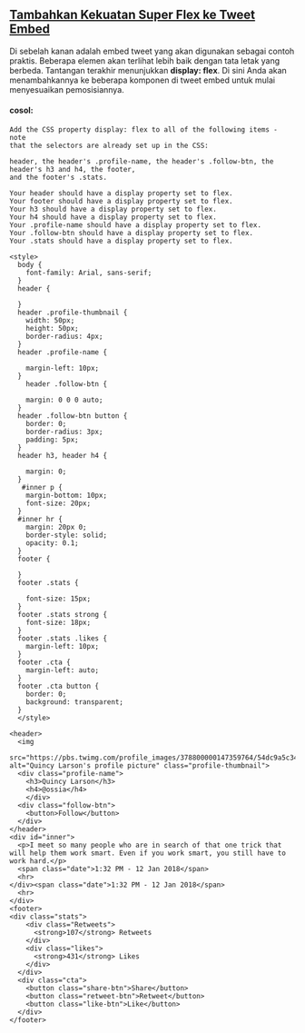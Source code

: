 ## [Tambahkan Kekuatan Super Flex ke Tweet Embed](https://learn.freecodecamp.org/responsive-web-design/css-flexbox/add-flex-superpowers-to-the-tweet-embed)

Di sebelah kanan adalah embed tweet yang akan digunakan sebagai contoh praktis. Beberapa elemen akan terlihat lebih baik dengan tata letak yang berbeda. Tantangan terakhir menunjukkan **display: flex**. Di sini Anda akan menambahkannya ke beberapa komponen di tweet embed untuk mulai menyesuaikan pemosisiannya.

#### cosol:

```
Add the CSS property display: flex to all of the following items - note 
that the selectors are already set up in the CSS:

header, the header's .profile-name, the header's .follow-btn, the header's h3 and h4, the footer, 
and the footer's .stats.

Your header should have a display property set to flex.
Your footer should have a display property set to flex.
Your h3 should have a display property set to flex.
Your h4 should have a display property set to flex.
Your .profile-name should have a display property set to flex.
Your .follow-btn should have a display property set to flex.
Your .stats should have a display property set to flex.
```

```
<style>
  body {
    font-family: Arial, sans-serif;
  }
  header {
    
  }
  header .profile-thumbnail {
    width: 50px;
    height: 50px;
    border-radius: 4px;
  }
  header .profile-name {
    
    margin-left: 10px;
  }
    header .follow-btn {
    
    margin: 0 0 0 auto;
  }
  header .follow-btn button {
    border: 0;
    border-radius: 3px;
    padding: 5px;
  }
  header h3, header h4 {
    
    margin: 0;
  }
   #inner p {
    margin-bottom: 10px;
    font-size: 20px;
  }
  #inner hr {
    margin: 20px 0;
    border-style: solid;
    opacity: 0.1;
  }
  footer {
    
  }
  footer .stats {
    
    font-size: 15px;
  }
  footer .stats strong {
    font-size: 18px;
  }
  footer .stats .likes {
    margin-left: 10px;
  }
  footer .cta {
    margin-left: auto;
  }
  footer .cta button {
    border: 0;
    background: transparent;
  }
  </style>
  
<header>
  <img
  src="https://pbs.twimg.com/profile_images/378800000147359764/54dc9a5c34e912f34db8662d53d16a39_400x400.png" alt="Quincy Larson's profile picture" class="profile-thumbnail">
  <div class="profile-name">
    <h3>Quincy Larson</h3>
    <h4>@ossia</h4>
    </div>
  <div class="follow-btn">
    <button>Follow</button>
  </div>
</header>
<div id="inner">
  <p>I meet so many people who are in search of that one trick that will help them work smart. Even if you work smart, you still have to work hard.</p>
  <span class="date">1:32 PM - 12 Jan 2018</span>
  <hr>
</div><span class="date">1:32 PM - 12 Jan 2018</span>
  <hr>
</div>
<footer>
<div class="stats">
    <div class="Retweets">
      <strong>107</strong> Retweets
    </div>
    <div class="likes">
      <strong>431</strong> Likes
    </div>
  </div>
  <div class="cta">
    <button class="share-btn">Share</button>
    <button class="retweet-btn">Retweet</button>
    <button class="like-btn">Like</button>
  </div>
</footer>
```



